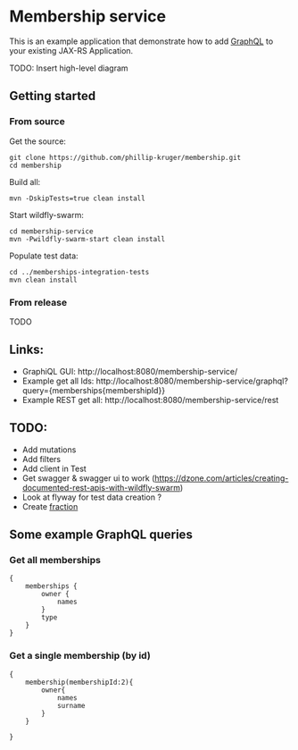 # Membership service

This is an example application that demonstrate how to add [GraphQL](http://facebook.github.io/graphql) to your existing JAX-RS Application.

TODO: Insert high-level diagram

## Getting started

### From source

Get the source:

    git clone https://github.com/phillip-kruger/membership.git
    cd membership

Build all:

    mvn -DskipTests=true clean install

Start wildfly-swarm:

    cd membership-service
    mvn -Pwildfly-swarm-start clean install

Populate test data:

    cd ../memberships-integration-tests
    mvn clean install

### From release

TODO

## Links:

* GraphiQL GUI: http://localhost:8080/membership-service/
* Example get all Ids:  http://localhost:8080/membership-service/graphql?query={memberships{membershipId}}
* Example REST get all: http://localhost:8080/membership-service/rest

## TODO:

* Add mutations
* Add filters
* Add client in Test
* Get swagger & swagger ui to work (https://dzone.com/articles/creating-documented-rest-apis-with-wildfly-swarm)
* Look at flyway for test data creation ?
* Create [fraction](https://wildfly-swarm.gitbooks.io/wildfly-swarm-users-guide/fraction_authoring.html)

## Some example GraphQL queries

### Get all memberships
    {
        memberships {
            owner {
                names
            }
            type
        }
    }

### Get a single membership (by id)
    {
        membership(membershipId:2){
            owner{
                names
                surname
            }
        }

    }
